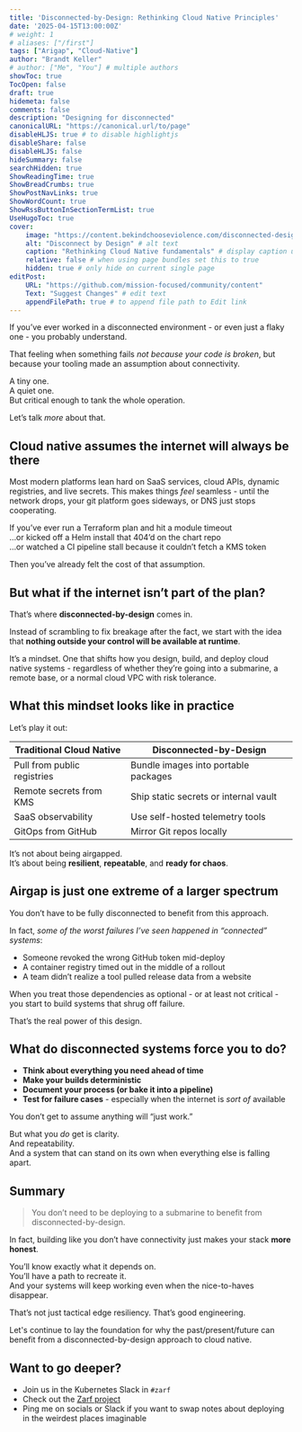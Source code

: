 ```yaml
---
title: 'Disconnected-by-Design: Rethinking Cloud Native Principles'
date: '2025-04-15T13:00:00Z'
# weight: 1
# aliases: ["/first"]
tags: ["Arigap", "Cloud-Native"]
author: "Brandt Keller"
# author: ["Me", "You"] # multiple authors
showToc: true
TocOpen: false
draft: true
hidemeta: false
comments: false
description: "Designing for disconnected"
canonicalURL: "https://canonical.url/to/page"
disableHLJS: true # to disable highlightjs
disableShare: false
disableHLJS: false
hideSummary: false
searchHidden: true
ShowReadingTime: true
ShowBreadCrumbs: true
ShowPostNavLinks: true
ShowWordCount: true
ShowRssButtonInSectionTermList: true
UseHugoToc: true
cover:
    image: "https://content.bekindchooseviolence.com/disconnected-design.png" # image path/url
    alt: "Disconnect by Design" # alt text
    caption: "Rethinking Cloud Native fundamentals" # display caption under cover
    relative: false # when using page bundles set this to true
    hidden: true # only hide on current single page
editPost:
    URL: "https://github.com/mission-focused/community/content"
    Text: "Suggest Changes" # edit text
    appendFilePath: true # to append file path to Edit link
---
```


If you’ve ever worked in a disconnected environment - or even just a flaky one - you probably understand.

That feeling when something fails *not because your code is broken*, but because your tooling made an assumption about connectivity.

A tiny one.  
A quiet one.  
But critical enough to tank the whole operation.

Let’s talk _more_ about that.

## Cloud native assumes the internet will always be there

Most modern platforms lean hard on SaaS services, cloud APIs, dynamic registries, and live secrets. This makes things *feel* seamless - until the network drops, your git platform goes sideways, or DNS just stops cooperating.

If you’ve ever run a Terraform plan and hit a module timeout  
…or kicked off a Helm install that 404’d on the chart repo  
…or watched a CI pipeline stall because it couldn’t fetch a KMS token

Then you’ve already felt the cost of that assumption.

## But what if the internet isn’t part of the plan?

That’s where **disconnected-by-design** comes in.

Instead of scrambling to fix breakage after the fact, we start with the idea that **nothing outside your control will be available at runtime**.

It’s a mindset. One that shifts how you design, build, and deploy cloud native systems - regardless of whether they’re going into a submarine, a remote base, or a normal cloud VPC with risk tolerance.

## What this mindset looks like in practice

Let’s play it out:

| Traditional Cloud Native     | Disconnected-by-Design                 |
|-----------------------------|----------------------------------------|
| Pull from public registries  | Bundle images into portable packages  |
| Remote secrets from KMS      | Ship static secrets or internal vault |
| SaaS observability           | Use self-hosted telemetry tools       |
| GitOps from GitHub           | Mirror Git repos locally              |

It’s not about being airgapped.  
It’s about being **resilient**, **repeatable**, and **ready for chaos**.

## Airgap is just one extreme of a larger spectrum

You don’t have to be fully disconnected to benefit from this approach.

In fact, *some of the worst failures I’ve seen happened in “connected” systems*:
- Someone revoked the wrong GitHub token mid-deploy
- A container registry timed out in the middle of a rollout
- A team didn’t realize a tool pulled release data from a website

When you treat those dependencies as optional - or at least not critical - you start to build systems that shrug off failure.

That’s the real power of this design.

## What do disconnected systems force you to do?

- **Think about everything you need ahead of time**
- **Make your builds deterministic**
- **Document your process (or bake it into a pipeline)**
- **Test for failure cases** - especially when the internet is *sort of* available

You don’t get to assume anything will “just work.”

But what you *do* get is clarity.  
And repeatability.  
And a system that can stand on its own when everything else is falling apart.

## Summary

> You don’t need to be deploying to a submarine to benefit from disconnected-by-design.

In fact, building like you don’t have connectivity just makes your stack **more honest**.

You’ll know exactly what it depends on.  
You’ll have a path to recreate it.  
And your systems will keep working even when the nice-to-haves disappear.

That’s not just tactical edge resiliency. That’s good engineering.

Let's continue to lay the foundation for why the past/present/future can benefit from a disconnected-by-design approach to cloud native. 

## Want to go deeper?

- Join us in the Kubernetes Slack in `#zarf`
- Check out the [Zarf project](https://github.com/zarf-dev/zarf)
- Ping me on socials or Slack if you want to swap notes about deploying in the weirdest places imaginable